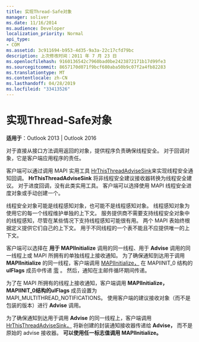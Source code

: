 ```yaml
---
title: 实现Thread-Safe对象
manager: soliver
ms.date: 11/16/2014
ms.audience: Developer
localization_priority: Normal
api_type:
- COM
ms.assetid: 3c911694-b953-4d35-9a3a-22c17cfd79bc
description: 上次修改时间：2011 年 7 月 23 日
ms.openlocfilehash: 9160136542c7960bad0be2423872171b17d99fe3
ms.sourcegitcommit: 8657170d071f9bcf680aba50b9c07f2a4fb82283
ms.translationtype: MT
ms.contentlocale: zh-CN
ms.lasthandoff: 04/28/2019
ms.locfileid: "33413526"
---
```

# <a name="implementing-thread-safe-objects"></a>实现Thread-Safe对象

  
  
**适用于**：Outlook 2013 | Outlook 2016 
  
对于直接从接口方法调用返回的对象，提供程序负责确保线程安全。 对于回调对象，它是客户端应用程序的责任。
  
客户端可以通过调用 MAPI 实用工具 [HrThisThreadAdviseSink](hrthisthreadadvisesink.md)来实现线程安全通知回调。 **HrThisThreadAdviseSink** 将非线程安全建议接收器转换为线程安全建议。 对于进度回调，没有此类实用工具。 客户端可以选择使用 MAPI 线程安全进度对象或手动创建一个。 
  
线程安全对象可能是线程感知对象，也可能不是线程感知对象。 线程感知对象为使用它的每一个线程维护单独的上下文。 服务提供商不需要支持线程安全对象中的线程感知，尽管在某些情况下支持线程感知可能很有用。 两个 MAPI 表始终根据定义提供它们自己的上下文。 用于不同线程的一个表不能且不应提供唯一的上下文。
  
客户端可以选择在 **用于 MAPIInitialize** 调用的同一线程、用于 **Advise** 调用的同一线程上或 MAPI 所拥有的单独线程上接收通知。 为了确保通知到达用于调用 **MAPIInitialize** 的同一线程，客户端调用 [MAPIInitialize，](mapiinitialize.md) 在 MAPIINIT_0 结构的 **ulFlags** 成员中传递 [零](mapiinit_0.md) 。 然后，通知在主邮件循环期间传递。 
  
为了在 MAPI 所拥有的线程上接收通知，客户端调用 **MAPIInitialize，MAPIINIT_0****结构的****ulFlags** 成员设置为 MAPI_MULTITHREAD_NOTIFICATIONS。 使用客户端的建议接收对象（而不是包装的版本）进行 **Advise** 调用。 
  
为了确保通知到达用于调用 **Advise** 的同一线程上，客户端调用 [HrThisThreadAdviseSink，](hrthisthreadadvisesink.md) 将新创建的封装通知接收器传递给 **Advise，** 而不是原始的 advise 接收器。 **可以使用任一标志值调用 MAPIInitialize。** 
  

